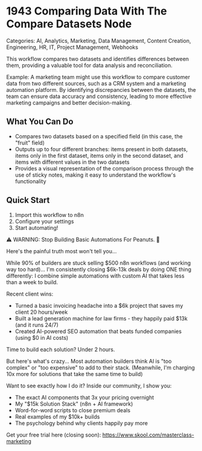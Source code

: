 # 1943 Comparing Data With The Compare Datasets Node

Categories: AI, Analytics, Marketing, Data Management, Content Creation, Engineering, HR, IT, Project Management, Webhooks

This workflow compares two datasets and identifies differences between them, providing a valuable tool for data analysis and reconciliation.

Example: A marketing team might use this workflow to compare customer data from two different sources, such as a CRM system and a marketing automation platform. By identifying discrepancies between the datasets, the team can ensure data accuracy and consistency, leading to more effective marketing campaigns and better decision-making.

## What You Can Do
- Compares two datasets based on a specified field (in this case, the "fruit" field)
- Outputs up to four different branches: items present in both datasets, items only in the first dataset, items only in the second dataset, and items with different values in the two datasets
- Provides a visual representation of the comparison process through the use of sticky notes, making it easy to understand the workflow's functionality

## Quick Start
1. Import this workflow to n8n
2. Configure your settings
3. Start automating!

⚠️ WARNING: Stop Building Basic Automations For Peanuts. 🚫

Here's the painful truth most won't tell you...

While 90% of builders are stuck selling $500 n8n workflows (and working way too hard)...
I'm consistently closing $6k-13k deals by doing ONE thing differently:
I combine simple automations with custom AI that takes less than a week to build.

Recent client wins:
* Turned a basic invoicing headache into a $6k project that saves my client 20 hours/week
* Built a lead generation machine for law firms - they happily paid $13k (and it runs 24/7)
* Created AI-powered SEO automation that beats funded companies (using $0 in AI costs)

Time to build each solution? Under 2 hours.

But here's what's crazy...
Most automation builders think AI is "too complex" or "too expensive" to add to their stack.
(Meanwhile, I'm charging 10x more for solutions that take the same time to build)

Want to see exactly how I do it?
Inside our community, I show you:
* The exact AI components that 3x your pricing overnight
* My "$15k Solution Stack" (n8n + AI framework)
* Word-for-word scripts to close premium deals
* Real examples of my $10k+ builds
* The psychology behind why clients happily pay more

Get your free trial here (closing soon): https://www.skool.com/masterclass-marketing
